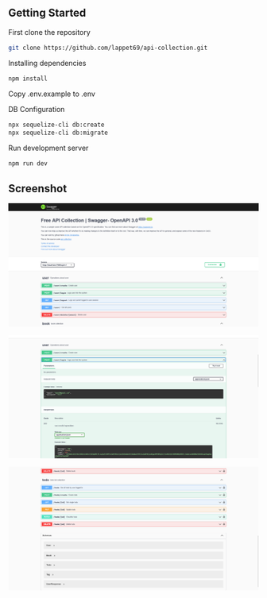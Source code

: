 ## Getting Started

First clone the repository
```bash
git clone https://github.com/lappet69/api-collection.git
```

Installing dependencies
```bash
npm install
```

Copy .env.example to .env

DB Configuration
```bash
npx sequelize-cli db:create
npx sequelize-cli db:migrate
```

Run development server

```bash
npm run dev
```

## Screenshot

![Screenshot 1](https://raw.githubusercontent.com/lappet69/api-collection/master/ss.png)

![Screenshot 2](https://raw.githubusercontent.com/lappet69/api-collection/master/ss2.png)

![Screenshot 3](https://raw.githubusercontent.com/lappet69/api-collection/master/ss3.png)